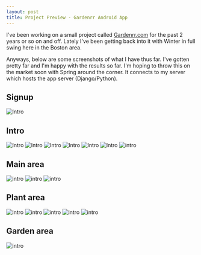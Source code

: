 ```yaml
---
layout: post
title: Project Preview - Gardenrr Android App
---
```


I've been working on a small project called [Gardenrr.com](http://gardenrr.com) for the past 2 years or so on and off. Lately I've been getting back into it with Winter in full swing here in the Boston area.

Anyways, below are some screenshots of what I have thus far. I've gotten pretty far and I'm happy with the results so far. I'm hoping to throw this on the market soon with Spring around the corner. It connects to my server which hosts the app server (Django/Python).

## Signup

![Intro](/images/posts/gardenrr-preview/login.png)


## Intro

![Intro](/images/posts/gardenrr-preview/intro1.png)
![Intro](/images/posts/gardenrr-preview/intro2.png)
![Intro](/images/posts/gardenrr-preview/intro3.png)
![Intro](/images/posts/gardenrr-preview/intro4.png)
![Intro](/images/posts/gardenrr-preview/intro5.png)
![Intro](/images/posts/gardenrr-preview/intro6.png)
![intro](/images/posts/gardenrr-preview/intro7.png)

## Main area

![intro](/images/posts/gardenrr-preview/reminders.png)
![intro](/images/posts/gardenrr-preview/plants.png)
![intro](/images/posts/gardenrr-preview/feed.png)

## Plant area

![intro](/images/posts/gardenrr-preview/plant.png)
![intro](/images/posts/gardenrr-preview/harvests.png)
![intro](/images/posts/gardenrr-preview/plant_varieties.png)
![intro](/images/posts/gardenrr-preview/plant_info.png)
![intro](/images/posts/gardenrr-preview/plant_report.png)

## Garden area

![intro](/images/posts/gardenrr-preview/harvests.png)